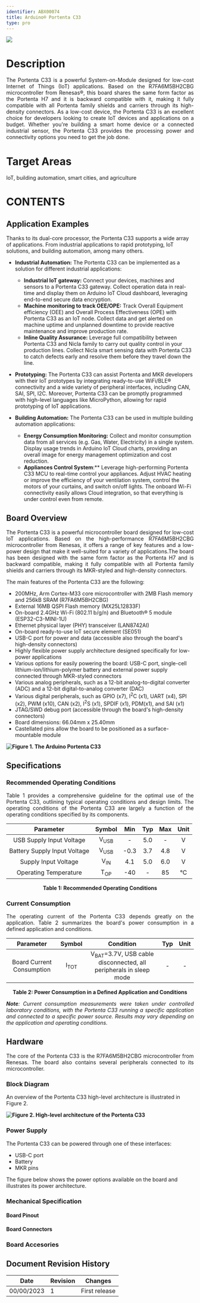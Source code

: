 ```yaml
---
identifier: ABX00074
title: Arduino® Portenta C33
type: pro
---
```


![](assets/portenta-c33-top-view.png)

# Description 

<p style="text-align: justify;">The Portenta C33 is a powerful System-on-Module designed for low-cost Internet of Things (IoT) applications. Based on the R7FA6M5BH2CBG microcontroller from Renesas®, this board shares the same form factor as the Portenta H7 and it is backward compatible with it, making it fully compatible with all Portenta family shields and carriers through its high-density connectors. As a low-cost device, the Portenta C33 is an excellent choice for developers looking to create IoT devices and applications on a budget. Whether you're building a smart home device or a connected industrial sensor, the Portenta C33 provides the processing power and connectivity options you need to get the job done.</p>

# Target Areas

IoT, building automation, smart cities, and agriculture

# CONTENTS
## Application Examples

Thanks to its dual-core processor, the Portenta C33 supports a wide array of applications. From industrial applications to rapid prototyping, IoT solutions, and building automation, among many others.

- **Industrial Automation:** The Portenta C33 can be implemented as a solution for different industrial applications:

    - **Industrial IoT gateway:** Connect your devices, machines and sensors to a Portenta C33 gateway. Collect operation data in real-time and display them on Arduino IoT Cloud dashboard, leveraging end-to-end secure data encryption.
    - **Machine monitoring to track OEE/OPE:** Track Overall Equipment efficiency (OEE) and Overall Process Effectiveness (OPE) with Portenta C33 as an IoT node. Collect data and get alerted on machine uptime and unplanned downtime to provide reactive maintenance and improve production rate.
    - **Inline Quality Assurance:** Leverage full compatibility between Portenta C33 and Nicla family to carry out quality control in your production lines. Collect Nicla smart sensing data with Portenta C33 to catch defects early and resolve them before they travel down the line.

- **Prototyping:** The Portenta C33 can assist Portenta and MKR developers with their IoT prototypes by integrating ready-to-use WiFi/BLE® connectivity and a wide variety of peripheral interfaces, including CAN, SAI, SPI, I2C. Moreover, Portenta C33 can be promptly programmed with high-level languages like MicroPython, allowing for rapid prototyping of IoT applications.
  
- **Building Automation:** The Portenta C33 can be used in multiple building automation applications:

    - **Energy Consumption Monitoring:** Collect and monitor consumption data from all services (e.g. Gas, Water, Electricity) in a single system. Display usage trends in Arduino IoT Cloud charts, providing an overall image for energy management optimization and cost reduction.
    - **Appliances Control System**:** Leverage high-performing Portenta C33 MCU to real-time control your appliances. Adjust HVAC heating or improve the efficiency of your ventilation system, control the motors of your curtains, and switch on/off lights. The onboard Wi-Fi connectivity easily allows Cloud integration, so that everything is under control even from remote.

## Board Overview 

<p style="text-align: justify;">
The Portenta C33 is a powerful microcontroller board designed for low-cost IoT applications. Based on the high-performance R7FA6M5BH2CBG microcontroller from Renesas, it offers a range of key features and a low-power design that make it well-suited for a variety of applications.The board has been designed with the same form factor as the Portenta H7 and is backward compatible, making it fully compatible with all Portenta family shields and carriers through its MKR-styled and high-density connectors.
</p>

<p style="text-align: justify;">
The main features of the Portenta C33 are the following:

- 200MHz, Arm Cortex-M33 core microcontroller with 2MB Flash memory and 256kB SRAM (R7FA6M5BH2CBG)
- External 16MB QSPI Flash memory (MX25L12833F)
- On-board 2.4GHz Wi-Fi (802.11 b/g/n) and Bluetooth® 5 module (ESP32­-C3-­MINI-­1U)
- Ethernet physical layer (PHY) transceiver (LAN8742AI)
- On-board ready-to-use IoT secure element (SE051)
- USB-C port for power and data (accessible also through the board's high-density connectors)
- Highly flexible power supply architecture designed specifically for low-power applications 
- Various options for easily powering the board: USB-C port, single-cell lithium-ion/lithium-polymer battery and external power supply connected through MKR-styled connectors
- Various analog peripherals, such as a 12-bit analog-to-digital converter (ADC) and a 12-bit digital-to-analog converter (DAC)
- Various digital peripherals, such as GPIO (x7), I<sup>2</sup>C (x1), UART (x4), SPI (x2), PWM (x10), CAN (x2), I<sup>2</sup>S (x1), SPDIF (x1), PDM(x1), and SAI (x1)
- JTAG/SWD debug port (accessible through the board's high-density connectors)
- Board dimensions: 66.04mm x 25.40mm
- Castellated pins allow the board to be positioned as a surface-mountable module
</p>

**![Figure 1. The Arduino Portenta C33](assets/Portenta-C33-Iso1-View.png)**

[comment]: <> (Force page break here) 
<div style="page-break-after: always;"></div>
  
## Specifications

### Recommended Operating Conditions 

<p style="text-align: justify;">
Table 1 provides a comprehensive guideline for the optimal use of the Portenta C33, outlining typical operating conditions and design limits. The operating conditions of the Portenta C33 are largely a function of the operating conditions specified by its components.
</p>

<div style="text-align:center;">

|         **Parameter**        |    **Symbol**   | **Min** | **Typ** | **Max** | **Unit** |
|:----------------------------:|:---------------:|:-------:|:-------:|:-------:|:--------:|
|   USB Supply Input Voltage   | V<sub>USB</sub> |    -    |   5.0   |    -    |     V    |
| Battery Supply Input Voltage | V<sub>USB</sub> |   -0.3  |   3.7   |   4.8   |     V    |
|     Supply Input Voltage     |  V<sub>IN</sub> |   4.1   |   5.0   |   6.0   |     V    |
|     Operating Temperature    |  T<sub>OP</sub> |   -40   |    -    |    85   |    °C    |

**<caption>Table 1: Recommended Operating Conditions</caption>**
</div>

### Current Consumption

<p style="text-align: justify;">
The operating current of the Portenta C33 depends greatly on the application. Table 2 summarizes the board's power consumption in a defined application and conditions.
</p>

<div style="text-align:center;">

|       **Parameter**       |    **Symbol**   |                                **Condition**                                | **Typ** | **Unit** |
|:-------------------------:|:---------------:|:---------------------------------------------------------------------------:|:-------:|:--------:|
| Board Current Consumption | I<sub>TOT</sub> | V<sub>BAT</sub>=3.7V, USB cable disconnected, all peripherals in sleep mode |    -    |     -    |

**<caption>Table 2: Power Consumption in a Defined Application and Conditions</caption>**
</div>


*<p style="text-align: justify;">**Note**: Current consumption measurements were taken under controlled laboratory conditions, with the Portenta C33 running a specific application and connected to a specific power source. Results may vary depending on the application and operating conditions.</p>*

[comment]: <> (Force page break here) 
<div style="page-break-after: always;"></div>

## Hardware

<p style="text-align: justify;">
The core of the Portenta C33 is the R7FA6M5BH2CBG microcontroller from Renesas. The board also contains several peripherals connected to its microcontroller. 
</p>

### Block Diagram

An overview of the Portenta C33 high-level architecture is illustrated in Figure 2.

**![Figure 2. High-level architecture of the Portenta C33](assets/Portenta_C33_Block_Diagram.svg)**

### Power Supply 

The Portenta C33 can be powered through one of these interfaces:

- USB-C port
- Battery
- MKR pins

The figure below shows the power options available on the board and illustrates its power architecture. 

### Mechanical Specification

#### Board Pinout 
#### Board Connectors

### Board Accesories 

## Document Revision History

| Date       | **Revision** | **Changes**                        |
|------------|--------------|------------------------------------|
| 00/00/2023 | 1            | First release                      |

